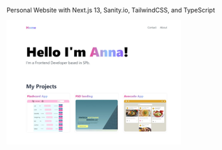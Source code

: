 Personal Website with Next.js 13, Sanity.io, TailwindCSS, and TypeScript

<img src="readme.jpg" alt="result" width="400px"/>